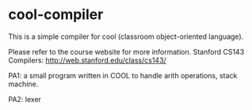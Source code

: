 # cool-compiler
This is a simple compiler for cool (classroom object-oriented language).

Please refer to the course website for more information.
Stanford CS143 Compilers: http://web.stanford.edu/class/cs143/

PA1: a small program written in COOL to handle arith operations, stack machine.

PA2: lexer
